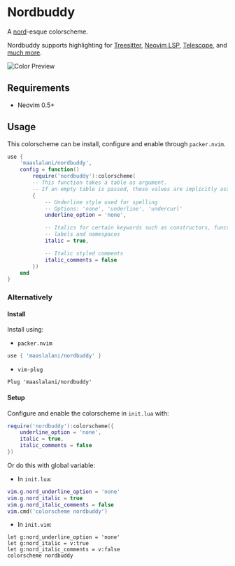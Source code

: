 # Nordbuddy

A [nord](https://www.nordtheme.com/)-esque colorscheme.

Nordbuddy supports highlighting for [Treesitter](https://github.com/nvim-treesitter/nvim-treesitter),
[Neovim LSP](https://neovim.io/doc/user/lsp.html), [Telescope](https://github.com/nvim-telescope/telescope.nvim/),
and [much more](https://github.com/maaslalani/nordbuddy/tree/main/lua/nordbuddy/colors).

![Color Preview](https://user-images.githubusercontent.com/42545625/112913430-935a6a80-90c7-11eb-867e-394b1790a14f.png)

## Requirements

* Neovim 0.5+

## Usage

This colorscheme can be install, configure and enable through `packer.nvim`. 

``` lua
use {
    'maaslalani/nordbuddy',
    config = function()
        require('nordbuddy'):colorscheme(
        -- This function takes a table as argument.
        -- If an empty table is passed, these values are implicitly assigned.
        {
            -- Underline style used for spelling
            -- Options: 'none', 'underline', 'undercurl'
            underline_option = 'none',

            -- Italics for certain keywords such as constructors, functions,
            -- labels and namespaces
            italic = true,

            -- Italic styled comments
            italic_comments = false
        })
    end
}
```

### Alternatively

#### Install

Install using:
* `packer.nvim`

``` lua
use { 'maaslalani/nordbuddy' }
```

* `vim-plug`

``` vim
Plug 'maaslalani/nordbuddy'
```

#### Setup

Configure and enable the colorscheme in `init.lua` with:

``` lua
require('nordbuddy'):colorscheme({
    underline_option = 'none',
    italic = true,
    italic_comments = false
})
```

Or do this with global variable:

* In `init.lua`:

``` lua
vim.g.nord_underline_option = 'none'
vim.g.nord_italic = true
vim.g.nord_italic_comments = false
vim.cmd('colorscheme nordbuddy')
```

* In `init.vim`:

``` vim
let g:nord_underline_option = 'none'
let g:nord_italic = v:true
let g:nord_italic_comments = v:false
colorscheme nordbuddy
```
